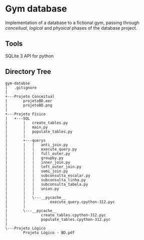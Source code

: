 # Gym database
Implementation of a database to a fictional gym, passing through _conceitual_, _logical_ and _physical_ phases of the database project.

## Tools
SQLite 3 API for python

## Directory Tree
```
gym-databse
|   .gitignore
|
+---Projeto Conceitual
|       projetoBD.eer
|       projetoBD.png
|
+---Projeto Físico
|   +---SQL
|       |   create_tables.py
|       |   main.py
|       |   populate_tables.py
|       |
|       +---querys
|       |   |   anti_join.py
|       |   |   execute_query.py
|       |   |   full_outer.py
|       |   |   groupby.py
|       |   |   inner_join.py
|       |   |   left_outer_join.py
|       |   |   semi_join.py
|       |   |   subconsulta_escalar.py
|       |   |   subconsulta_linha.py
|       |   |   subconsulta_tabela.py
|       |   |   union.py
|       |   |
|       |   \---__pycache__
|       |           execute_query.cpython-312.pyc
|       |
|       \---__pycache__
|               create_tables.cpython-312.pyc
|               populate_tables.cpython-312.pyc
|
\---Projeto Lógico
        Projeto Lógico - BD.pdf
```
